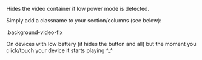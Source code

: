 Hides the video container if low power mode is detected. 

Simply add a classname to your section/columns (see below):

.background-video-fix

 On devices with low battery (it hides the button and all) but the moment you click/touch your device it starts playing ^_^
